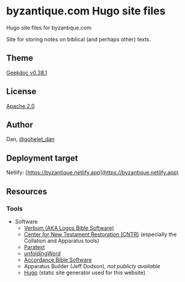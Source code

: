 # byzantique.com Hugo site files

Hugo site files for byzantique.com

Site for storing notes on biblical (and perhaps other) texts.

## Theme

[Geekdoc v0.38.1](https://github.com/thegeeklab/hugo-geekdoc/releases/tag/v0.38.1)

## License

[Apache 2.0](LICENSE)

## Author

Dan, [@qohelet_dan](https://twitter.com/qohelet_dan)

## Deployment target

Netlify: [https://byzantique.netlify.app](https://byzantique.netlify.app)

## Resources

### Tools

- Software
  - [Verbum (AKA Logos Bible Software)](https://verbum.com)
  - [Center for New Testament Restoration (CNTR)](https://greekcntr.org) (especially the Collation and Apparatus tools)
  - [Paratext](https://paratext.org)
  - [unfoldingWord](https://www.unfoldingword.org)
  - [Accordance Bible Software](https://www.accordancebible.com)
  - Apparatus Builder (Jeff Dodson), *not publicly available*
  - [Hugo](https://gohugo.io) (static site generator used for this website)
